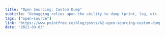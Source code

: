 ```yaml
---
title: "Open Sourcing: Custom Dump"
subtitle: "Debugging relies upon the ability to dump (print, log, etc.) data structures into human-readable strings. Swift provides a built-in tool for this called dump. However, its usability is limited due to the format of the output. To address this, the Point Free team has released this open-source library which provides a set of tools to aid debugging."
tags: ["open-source"]
link: "https://www.pointfree.co/blog/posts/62-open-sourcing-custom-dump"
date: "2021-09-03"
---
```

